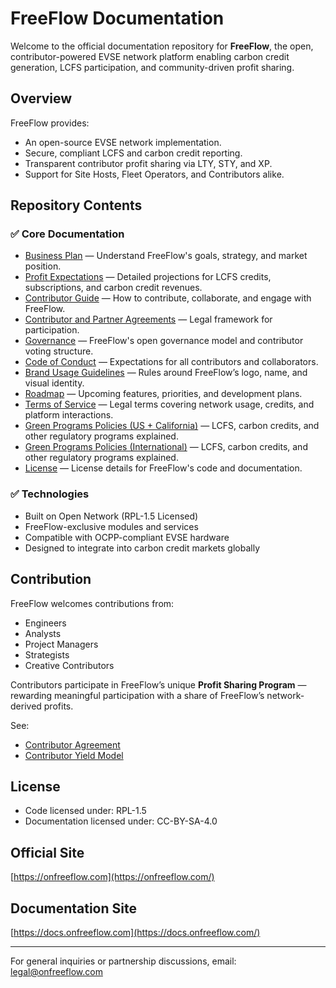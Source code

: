 <!-- SPDX-License-Identifier: CC-BY-SA-4.0 -->

# FreeFlow Documentation

Welcome to the official documentation repository for **FreeFlow**, the open, contributor-powered EVSE network platform enabling carbon credit generation, LCFS participation, and community-driven profit sharing.

## Overview
FreeFlow provides:
- An open-source EVSE network implementation.
- Secure, compliant LCFS and carbon credit reporting.
- Transparent contributor profit sharing via LTY, STY, and XP.
- Support for Site Hosts, Fleet Operators, and Contributors alike.

## Repository Contents

### ✅ Core Documentation
- [Business Plan](/FF-DOC-001-business-plan) — Understand FreeFlow's goals, strategy, and market position.
- [Profit Expectations](/FF-DOC-002-profit-expectations) — Detailed projections for LCFS credits, subscriptions, and carbon credit revenues.
- [Contributor Guide](/FF-DOC-006-contributor-guide) — How to contribute, collaborate, and engage with FreeFlow.
- [Contributor and Partner Agreements](/FF-DOC-006-contributor-guide) — Legal framework for participation.
- [Governance](/FF-DOC-007-governance) — FreeFlow's open governance model and contributor voting structure.
- [Code of Conduct](/FF-DOC-011-code-of-conduct) — Expectations for all contributors and collaborators.
- [Brand Usage Guidelines](/FF-DOC-011-code-of-conduct) — Rules around FreeFlow’s logo, name, and visual identity.
- [Roadmap](/FF-DOC-010-roadmap) — Upcoming features, priorities, and development plans.
- [Terms of Service](/FF-DOC-013-terms-of-service) — Legal terms covering network usage, credits, and platform interactions.
- [Green Programs Policies (US + California)](/FF-DOC-004-green-programs-policy-california-us) — LCFS, carbon credits, and other regulatory programs explained.
- [Green Programs Policies (International)](/FF-DOC-004-green-programs-policy-california-us) — LCFS, carbon credits, and other regulatory programs explained.
- [License](/LICENSE) — License details for FreeFlow's code and documentation.


### ✅ Technologies
- Built on Open Network (RPL-1.5 Licensed)
- FreeFlow-exclusive modules and services
- Compatible with OCPP-compliant EVSE hardware
- Designed to integrate into carbon credit markets globally

## Contribution

FreeFlow welcomes contributions from:
- Engineers
- Analysts
- Project Managers
- Strategists
- Creative Contributors

Contributors participate in FreeFlow’s unique **Profit Sharing Program** — rewarding meaningful participation with a share of FreeFlow’s network-derived profits.

See:
- [Contributor Agreement](https://github.com/onfreeflow/open-network/wiki/FreeFlow-Contributor-Agreement)
- [Contributor Yield Model](https://github.com/onfreeflow/open-network/wiki/FreeFlow-Contributor-Yield-Model)

## License
- Code licensed under: RPL-1.5
- Documentation licensed under: CC-BY-SA-4.0

## Official Site
[https://onfreeflow.com](https://onfreeflow.com/)

## Documentation Site
[https://docs.onfreeflow.com](https://docs.onfreeflow.com/)

---

For general inquiries or partnership discussions, email: legal@onfreeflow.com
<FooterInfo />